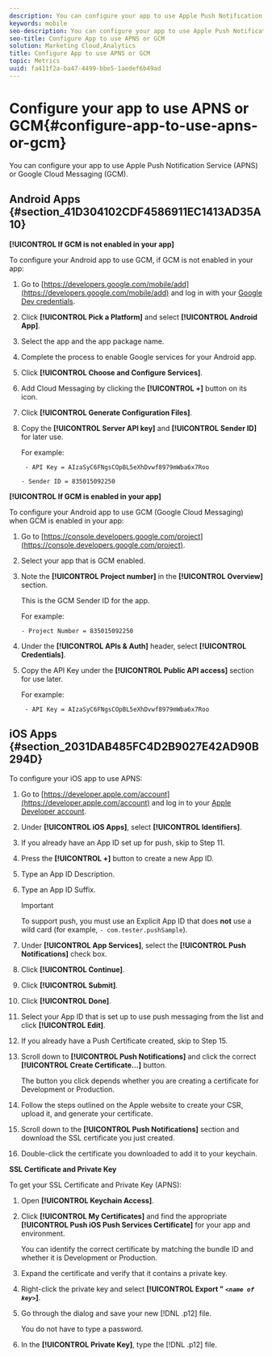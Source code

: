 ```yaml
---
description: You can configure your app to use Apple Push Notification Service (APNS) or Google Cloud Messaging (GCM).
keywords: mobile
seo-description: You can configure your app to use Apple Push Notification Service (APNS) or Google Cloud Messaging (GCM).
seo-title: Configure App to use APNS or GCM
solution: Marketing Cloud,Analytics
title: Configure App to use APNS or GCM
topic: Metrics
uuid: fa411f2a-ba47-4499-bbe5-1aedef6b49ad
---
```


# Configure your app to use APNS or GCM{#configure-app-to-use-apns-or-gcm}

You can configure your app to use Apple Push Notification Service (APNS) or Google Cloud Messaging (GCM).

## Android Apps {#section_41D304102CDF4586911EC1413AD35A10}

**[!UICONTROL If GCM is not enabled in your app]**

To configure your Android app to use GCM, if GCM is not enabled in your app:

1. Go to [https://developers.google.com/mobile/add](https://developers.google.com/mobile/add) and log in with your [Google Dev credentials](https://developers.google.com/mobile/add). 

1. Click **[!UICONTROL Pick a Platform]** and select **[!UICONTROL Android App]**. 
1. Select the app and the app package name. 
1. Complete the process to enable Google services for your Android app. 
1. Click **[!UICONTROL Choose and Configure Services]**. 
1. Add Cloud Messaging by clicking the **[!UICONTROL +]** button on its icon. 
1. Click **[!UICONTROL Generate Configuration Files]**. 
1. Copy the **[!UICONTROL Server API key]** and **[!UICONTROL Sender ID]** for later use.

   For example:

   ```
    - API Key = AIzaSyC6FNgsCOpBL5eXhDvwf8979mWba6x7Roo
   ```

   ```
   - Sender ID = 835015092250
   ```

**[!UICONTROL If GCM is enabled in your app]**

To configure your Android app to use GCM (Google Cloud Messaging) when GCM is enabled in your app:

1. Go to [https://console.developers.google.com/project](https://console.developers.google.com/project). 
1. Select your app that is GCM enabled. 
1. Note the **[!UICONTROL Project number]** in the **[!UICONTROL Overview]** section. 

   This is the GCM Sender ID for the app.

   For example:

   ```
   - Project Number = 835015092250
   ```

1. Under the **[!UICONTROL APIs & Auth]** header, select **[!UICONTROL Credentials]**. 
1. Copy the API Key under the **[!UICONTROL Public API access]** section for use later.

   For example:

   ```
    - API Key = AIzaSyC6FNgsCOpBL5eXhDvwf8979mWba6x7Roo
   ```

## iOS Apps {#section_2031DAB485FC4D2B9027E42AD90B294D}

To configure your iOS app to use APNS:

1. Go to [https://developer.apple.com/account](https://developer.apple.com/account) and log in to your [Apple Developer account](https://developer.apple.com/account). 
1. Under **[!UICONTROL iOS Apps]**, select **[!UICONTROL Identifiers]**. 
1. If you already have an App ID set up for push, skip to Step 11. 
1. Press the **[!UICONTROL +]** button to create a new App ID. 
1. Type an App ID Description. 
1. Type an App ID Suffix.

   >[!IMPORTANT]
   >
   >To support push, you must use an Explicit App ID that does **not** use a wild card (for example, `- com.tester.pushSample`).

1. Under **[!UICONTROL App Services]**, select the **[!UICONTROL Push Notifications]** check box. 
1. Click **[!UICONTROL Continue]**. 
1. Click **[!UICONTROL Submit]**. 
1. Click **[!UICONTROL Done]**. 
1. Select your App ID that is set up to use push messaging from the list and click **[!UICONTROL Edit]**. 
1. If you already have a Push Certificate created, skip to Step 15. 
1. Scroll down to **[!UICONTROL Push Notifications]** and click the correct **[!UICONTROL Create Certificate...]** button.

   The button you click depends whether you are creating a certificate for Development or Production. 
1. Follow the steps outlined on the Apple website to create your CSR, upload it, and generate your certificate. 
1. Scroll down to the **[!UICONTROL Push Notifications]** section and download the SSL certificate you just created. 
1. Double-click the certificate you downloaded to add it to your keychain.

**SSL Certificate and Private Key**

To get your SSL Certificate and Private Key (APNS):

1. Open **[!UICONTROL Keychain Access]**. 
1. Click **[!UICONTROL My Certificates]** and find the appropriate **[!UICONTROL Push iOS Push Services Certificate]** for your app and environment.

   You can identify the correct certificate by matching the bundle ID and whether it is Development or Production. 

1. Expand the certificate and verify that it contains a private key. 
1. Right-click the private key and select **[!UICONTROL  Export " *`<name of key>`*]**. 
1. Go through the dialog and save your new [!DNL .p12] file.

   You do not have to type a password. 

1. In the **[!UICONTROL Private Key]**, type the [!DNL .p12] file.

